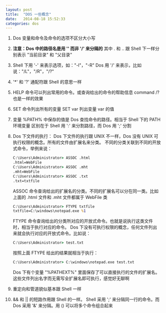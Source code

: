 ```yaml
---
layout: post
title:  "DOS 一些概念"
date:   2014-08-18 15:52:33
categories: dos
---
```


1.  Dos 变量和命令及命令的选项不区分大小写

2.  **注意：Dos 中的路径名是用 '\' 而非 '/' 来分隔的**
    其中 . 和 .. 跟 Shell 下一样分别表示 "当前目录" 和 "父目录"

3.  Shell 下用 '-' 来表示选项，如："-l"，"-R"
    Dos 用 '/' 来表示，比如说："/L"，"/R"，"/?"

4.  '*' 和 '?' 通配符跟 Shell 的意思一样

5.  HELP 命令可以列出常用的命令。或查询给出的命令的帮助信息
    command /? 也是一样的效果

6.  SET 命令列出所有的变量
    SET var 列出变量 var 的值

7.  变量 %PATH% 中保存的值是 Dos 查找命令的路径。相当于 Shell 下的 PATH 环境变量
    区别在于 Shell 用 ':' 来分割路径，而 Dos 用 ';' 分割   

8.  Dos 下文件的执行：
    Dos 下文件的执行跟 UNIX 不一样，Dos 没有 UNIX 可执行权限的概念。所有的文件由扩展名来分类。
    不同的分类关联到不同的开放式命令，举例来说：

    ```bat
    C:\Users\Administrator> ASSOC .html
    .html=WebFile
    C:\Users\Administrator> ASSOC .mht
    .mht=WebFile
    C:\Users\Administrator> ASSOC .txt
    .txt=txtfile
    ```
        
    ASSOC 命令查询给出的扩展名的分类。不同的扩展名可以分在同一类。比如上面的 .html 文件和 .mht 文件都属于 WebFile 类

    ```bat
    C:\Users\Administrator> FTYPE txtfile
    txtfile=C:\windows\notepad.exe %1
    ```
        
    FTYPE 命令查询给出的分类所对应的开放式命令。也就是说执行这类文件时，相当于执行对应的命令。
    Dos 下没有可执行权限的概念，任何文件列出来就会执行对应的开放式命令。比如说：

    ```bat
    C:\Users\Administrator> test.txt
    ```
        
    按照上面 FTYPE 给出的结果就相当于执行：

    ```bat
    C:\Users\Administrator> C:\windows\notepad.exe test.txt
    ```
        
    Dos 下有个变量 "%PATHEXT%" 里面保存了可以直接执行的文件的扩展名。
    这些文件列出名字而无需写全扩展名即可执行，感觉好无聊啊

9.  重定向和管道貌似基本跟 Shell 一样 

10. && 和 || 的短路作用跟 Shell 的一样。
    Shell 采用 ';' 来分隔同一行的命令。而 Dos 采用 '&' 来分隔。用 () 可以将多个命令组合起来   

[jekyll-gh]: https://github.com/jekyll/jekyll
[jekyll]:    http://jekyllrb.com

